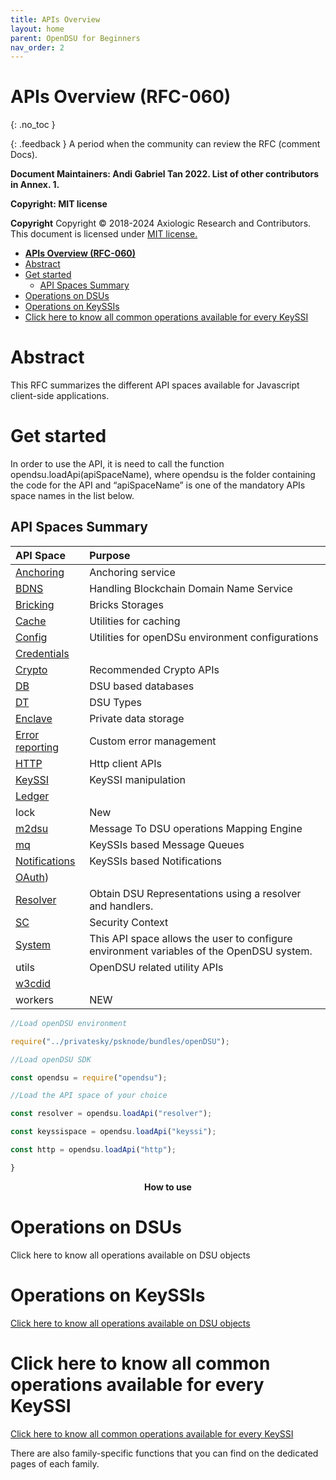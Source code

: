 ```yaml
---
title: APIs Overview 
layout: home
parent: OpenDSU for Beginners
nav_order: 2
---
```




# **APIs Overview (RFC-060)**
{: .no_toc }

{: .feedback }
A period when the community can review the RFC (comment Docs).

**Document Maintainers: Andi Gabriel Tan 2022. List of other contributors in Annex. 1.**

**Copyright: MIT license**

 **Copyright**
Copyright © 2018-2024 Axiologic Research and Contributors.
This document is licensed under [MIT license.](https://en.wikipedia.org/wiki/MIT_License)



<!-- TOC -->
* [**APIs Overview (RFC-060)**](#apis-overview-rfc-060)
* [Abstract](#abstract)
* [Get started](#get-started)
  * [API Spaces Summary](#api-spaces-summary)
* [Operations on DSUs](#operations-on-dsus)
* [Operations on KeySSIs](#operations-on-keyssis)
* [Click here to know all common operations available for every KeySSI](#click-here-to-know-all-common-operations-available-for-every-keyssi)
<!-- TOC -->


# Abstract

This RFC summarizes the different API spaces available for Javascript client-side applications.
# Get started

In order to use the API, it is need to call the function opendsu.loadApi(apiSpaceName), where opendsu is the folder containing the code for the API and “apiSpaceName” is one of the mandatory APIs space names in the list below.
## API Spaces Summary

| **API Space**                                                                               | **Purpose**                                                                               |
|:--------------------------------------------------------------------------------------------|:------------------------------------------------------------------------------------------|
| [Anchoring](https://www.opendsu.org/pages/contributors/Anchoring%20(RFC-069).html)          | Anchoring service                                                                         |
| [BDNS](https://www.opendsu.org/pages/contributors/BDNS%20(RFC-067).html)                    | Handling Blockchain Domain Name Service                                                   |
| [Bricking](https://www.opendsu.org/pages/contributors/Bricking%20(RFC-070).html)            | Bricks Storages                                                                           |
| [Cache](https://www.opendsu.org/pages/contributors/Cache%20(RFC-077).html)                  | Utilities for caching                                                                     |
| [Config](https://www.opendsu.org/pages/contributors/Config%20(RFC-078).html)                | Utilities for openDSu environment configurations                                          |
| [Credentials](https://www.opendsu.org/pages/contributors/CredentialsDSU%20(RFC-057).html)   |                                                                                           |
| [Crypto](https://www.opendsu.org/pages/advanced/Crypto%20(RFC-066).html)                    | Recommended Crypto APIs                                                                   |
| [DB](https://www.opendsu.org/pages/contributors/Database%20(RFC-061).html)                  | DSU based databases                                                                       |
| [DT](https://www.opendsu.org/pages/concepts/DSU%20Types%20(RFC-007).html)                   | DSU Types                                                                                 |
| [Enclave](https://www.opendsu.org/pages/beginners/Enclaves%20(RFC-097).html)                | Private data storage                                                                      |
| [Error reporting](https://www.opendsu.org/pages/beginners/APIHub%20(RFC-064).html)          | Custom error management                                                                   |
| [HTTP](https://www.opendsu.org/pages/advanced/HTTP%20(RFC-071).html)                        | Http client APIs                                                                          |
| [KeySSI](https://www.opendsu.org/pages/advanced/KeySSI%20(RFC-068).html)                    | KeySSI manipulation                                                                       |
| [Ledger](https://www.opendsu.org/pages/contributors/Ledger%20(RFC-080).html)                |                                                                                           |
| lock                                                                                        | New                                                                                       |
| [m2dsu](https://www.opendsu.org/pages/contributors/Mapping%20Engine%20(RFC-076).html)       | Message To DSU operations Mapping Engine                                                  |
| [mq](https://www.opendsu.org/pages/contributors/Message%20Queues%20(RFC-073).html)          | KeySSIs based Message Queues                                                              |
| [Notifications](https://www.opendsu.org/pages/contributors/Notifications%20(RFC-072).html)  | KeySSIs based Notifications                                                               |
| [OAuth](https://www.opendsu.org/pages/contributors/OAuth%20(RFC-040).html))                 |                                                                                           |
| [Resolver](https://www.opendsu.org/pages/advanced/Resolver%20(RFC-065).html)                | Obtain DSU Representations using a resolver and handlers.                                 |
| [SC](https://www.opendsu.org/pages/beginners/Security%20Context%20(RFC-075).html)           | Security Context                                                                          |
| [System](https://www.opendsu.org/pages/contributors/System%20(RFC-079).html)                | This API space allows the user to configure environment variables of the OpenDSU system.  |
| utils                                                                                       | OpenDSU related utility APIs                                                              |
| [w3cdid](https://www.opendsu.org/pages/advanced/W3C%20DIDs%20(RFC-082).html)                |                                                                                           |
| workers                                                                                     | NEW                                                                                       |



```js
//Load openDSU environment

require("../privatesky/psknode/bundles/openDSU");

//Load openDSU SDK

const opendsu = require("opendsu");

//Load the API space of your choice

const resolver = opendsu.loadApi("resolver");

const keyssispace = opendsu.loadApi("keyssi");

const http = opendsu.loadApi("http");

}
```


<p style="text-align:center"> <b>How to use</b></p>



# Operations on DSUs

Click here to know all operations available on DSU objects

# Operations on KeySSIs

[Click here to know all operations available on DSU objects](https://www.opendsu.org/pages/beginners/DSU%20Object%20(RFC-063).html)



# Click here to know all common operations available for every KeySSI

[Click here to know all common operations available for every KeySSI](https://www.opendsu.org/pages/concepts/KeySSI%20(RFC-002).html)

There are also family-specific functions that you can find on the dedicated pages of each family.

